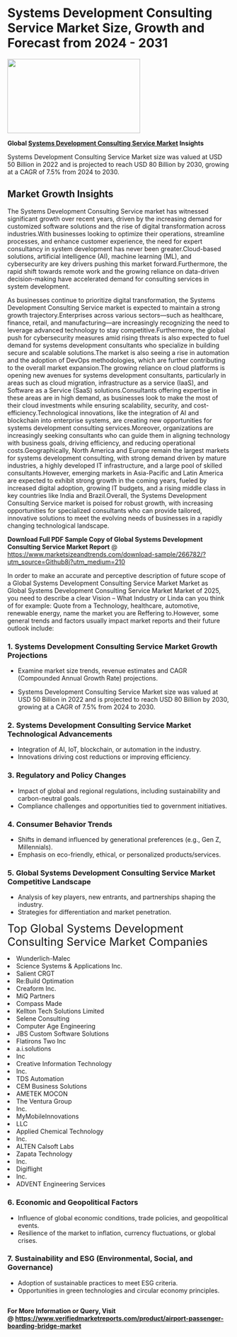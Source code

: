 <H1>Systems Development Consulting Service Market Size, Growth and Forecast from 2024 - 2031</H1><img class="aligncenter size-medium wp-image-584254" src="https://thirdeyenews.in/wp-content/uploads/2024/09/Global-Market-Research-300x168.jpeg" alt="" width="300" height="168" /><p><strong>Global&nbsp;<a href="https://www.marketsizeandtrends.com/download-sample/266782/?utm_source=Github8j?utm_medium=210">Systems Development Consulting Service Market</a> Insights</strong></p><p>Systems Development Consulting Service Market size was valued at USD 50 Billion in 2022 and is projected to reach USD 80 Billion by 2030, growing at a CAGR of 7.5% from 2024 to 2030.</p><p><h2>Market Growth Insights</h2> <p>The Systems Development Consulting Service market has witnessed significant growth over recent years, driven by the increasing demand for customized software solutions and the rise of digital transformation across industries.With businesses looking to optimize their operations, streamline processes, and enhance customer experience, the need for expert consultancy in system development has never been greater.Cloud-based solutions, artificial intelligence (AI), machine learning (ML), and cybersecurity are key drivers pushing this market forward.Furthermore, the rapid shift towards remote work and the growing reliance on data-driven decision-making have accelerated demand for consulting services in system development.</p> <p>As businesses continue to prioritize digital transformation, the Systems Development Consulting Service market is expected to maintain a strong growth trajectory.Enterprises across various sectors—such as healthcare, finance, retail, and manufacturing—are increasingly recognizing the need to leverage advanced technology to stay competitive.Furthermore, the global push for cybersecurity measures amid rising threats is also expected to fuel demand for systems development consultants who specialize in building secure and scalable solutions.The market is also seeing a rise in automation and the adoption of DevOps methodologies, which are further contributing to the overall market expansion.The growing reliance on cloud platforms is opening new avenues for systems development consultants, particularly in areas such as cloud migration, infrastructure as a service (IaaS), and Software as a Service (SaaS) solutions.Consultants offering expertise in these areas are in high demand, as businesses look to make the most of their cloud investments while ensuring scalability, security, and cost-efficiency.Technological innovations, like the integration of AI and blockchain into enterprise systems, are creating new opportunities for systems development consulting services.Moreover, organizations are increasingly seeking consultants who can guide them in aligning technology with business goals, driving efficiency, and reducing operational costs.Geographically, North America and Europe remain the largest markets for systems development consulting, with strong demand driven by mature industries, a highly developed IT infrastructure, and a large pool of skilled consultants.However, emerging markets in Asia-Pacific and Latin America are expected to exhibit strong growth in the coming years, fueled by increased digital adoption, growing IT budgets, and a rising middle class in key countries like India and Brazil.Overall, the Systems Development Consulting Service market is poised for robust growth, with increasing opportunities for specialized consultants who can provide tailored, innovative solutions to meet the evolving needs of businesses in a rapidly changing technological landscape.</p> <p><span class=""><strong>Download Full PDF Sample Copy of Global Systems Development Consulting Service Market Report</strong> @ <a href="https://www.marketsizeandtrends.com/download-sample/266782/?utm_source=Github8j?utm_medium=210" target="_blank">https://www.marketsizeandtrends.com/download-sample/266782/?utm_source=Github8j?utm_medium=210</a></span></p><p>In order to make an accurate and perceptive description of future scope of a Global&nbsp;Systems Development Consulting Service Market Market as Global&nbsp;Systems Development Consulting Service Market Market of 2025, you need to describe a clear Vision &ndash; What Industry or Linda can you think of for example: Quote from a Technology, healthcare, automotive, renewable energy, name the market you are Reffering to.However, some general trends and factors usually impact market reports and their future outlook include:</p><h3>1.&nbsp;<strong>Systems Development Consulting Service Market Growth Projections</strong></h3><ul><li>Examine market size trends, revenue estimates and CAGR (Compounded Annual Growth Rate) projections.</li><li><p>Systems Development Consulting Service Market size was valued at USD 50 Billion in 2022 and is projected to reach USD 80 Billion by 2030, growing at a CAGR of 7.5% from 2024 to 2030.</p></li></ul><h3>2.&nbsp;<strong>Systems Development Consulting Service Market Technological Advancements</strong></h3><ul><li>Integration of AI, IoT, blockchain, or automation in the industry.</li><li>Innovations driving cost reductions or improving efficiency.</li></ul><h3>3.&nbsp;<strong>Regulatory and Policy Changes</strong></h3><ul><li>Impact of global and regional regulations, including sustainability and carbon-neutral goals.</li><li>Compliance challenges and opportunities tied to government initiatives.</li></ul><h3>4.&nbsp;<strong>Consumer Behavior Trends</strong></h3><ul><li>Shifts in demand influenced by generational preferences (e.g., Gen Z, Millennials).</li><li>Emphasis on eco-friendly, ethical, or personalized products/services.</li></ul><h3>5.&nbsp;<strong>Global Systems Development Consulting Service Market Competitive Landscape</strong></h3><ul><li>Analysis of key players, new entrants, and partnerships shaping the industry.</li><li>Strategies for differentiation and market penetration.</li></ul><p data-pm-slice="1 1 []"><span style="color: inherit; font-family: inherit; font-size: 25px;">Top Global Systems Development Consulting Service Market Companies</span></p><div class="" data-test-id=""><p><li>Wunderlich-Malec</li><li> Science Systems & Applications Inc.</li><li> Salient CRGT</li><li> Re:Build Optimation</li><li> Creaform Inc.</li><li> MiQ Partners</li><li> Compass Made</li><li> Kellton Tech Solutions Limited</li><li> Selene Consulting</li><li> Computer Age Engineering</li><li> JBS Custom Software Solutions</li><li> Flatirons Two Inc</li><li> a.i.solutions</li><li> Inc</li><li> Creative Information Technology</li><li> Inc.</li><li> TDS Automation</li><li> CEM Business Solutions</li><li> AMETEK MOCON</li><li> The Ventura Group</li><li> Inc.</li><li> MyMobileInnovations</li><li> LLC</li><li> Applied Chemical Technology</li><li> Inc.</li><li> ALTEN Calsoft Labs</li><li> Zapata Technology</li><li> Inc.</li><li> Digiflight</li><li> Inc.</li><li> ADVENT Engineering Services</li></p></div><h3>6.&nbsp;<strong>Economic and Geopolitical Factors</strong></h3><ul><li>Influence of global economic conditions, trade policies, and geopolitical events.</li><li>Resilience of the market to inflation, currency fluctuations, or global crises.</li></ul><h3>7.&nbsp;<strong>Sustainability and ESG (Environmental, Social, and Governance)</strong></h3><ul><li>Adoption of sustainable practices to meet ESG criteria.</li><li>Opportunities in green technologies and circular economy principles.</li></ul><h2><strong style="font-size: 14px;">For More Information or Query, Visit @&nbsp;</strong><a style="background-color: #ffffff; font-size: 14px;" href="https://www.marketsizeandtrends.com/report/systems-development-consulting-service-market/" target="_blank">https://www.verifiedmarketreports.com/product/airport-passenger-boarding-bridge-market</a></h2>